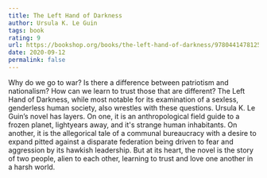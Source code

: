 ```yaml
---
title: The Left Hand of Darkness
author: Ursula K. Le Guin
tags: book
rating: 9
url: https://bookshop.org/books/the-left-hand-of-darkness/9780441478125
date: 2020-09-12
permalink: false
---
```


Why do we go to war? Is there a difference between patriotism and nationalism? How can we learn to trust those that are different? The Left Hand of Darkness, while most notable for its examination of a sexless, genderless human society, also wrestles with these questions. Ursula K. Le Guin’s novel has layers. On one, it is an anthropological field guide to a frozen planet, lightyears away, and it's strange human inhabitants. On another, it is the allegorical tale of a communal bureaucracy with a desire to expand pitted against a disparate federation being driven to fear and aggression by its hawkish leadership. But at its heart, the novel is the story of two people, alien to each other, learning to trust and love one another in a harsh world.